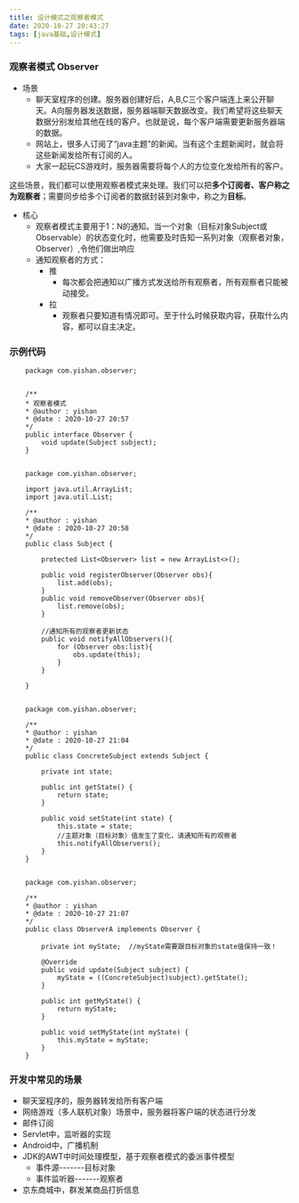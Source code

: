```yaml
---
title: 设计模式之观察者模式
date: 2020-10-27 20:43:27
tags: [java基础,设计模式]
---
```

### 观察者模式 Observer
<!-- more -->
- 场景
    - 聊天室程序的创建。服务器创建好后，A,B,C三个客户端连上来公开聊天。A向服务器发送数据，服务器端聊天数据改变。我们希望将这些聊天数据分别发给其他在线的客户。也就是说，每个客户端需要更新服务器端的数据。
    - 网站上，很多人订阅了“java主题”的新闻。当有这个主题新闻时，就会将这些新闻发给所有订阅的人。
    - 大家一起玩CS游戏时，服务器需要将每个人的方位变化发给所有的客户。

这些场景，我们都可以使用观察者模式来处理。我们可以把**多个订阅者、客户称之为观察者**；需要同步给多个订阅者的数据封装到对象中，称之为**目标**。

- 核心
    - 观察者模式主要用于1：N的通知。当一个对象（目标对象Subject或Observable）的状态变化时，他需要及时告知一系列对象（观察者对象，Observer）,令他们做出响应
    - 通知观察者的方式：
        - 推
            - 每次都会把通知以广播方式发送给所有观察者，所有观察者只能被动接受。
        - 拉
            - 观察者只要知道有情况即可。至于什么时候获取内容，获取什么内容，都可以自主决定。

### 示例代码

        package com.yishan.observer;


        /**
        * 观察者模式
        * @author : yishan
        * @date : 2020-10-27 20:57
        */
        public interface Observer {
            void update(Subject subject);
        }


        package com.yishan.observer;

        import java.util.ArrayList;
        import java.util.List;

        /**
        * @author : yishan
        * @date : 2020-10-27 20:58
        */
        public class Subject {

            protected List<Observer> list = new ArrayList<>();

            public void registerObserver(Observer obs){
                list.add(obs);
            }
            public void removeObserver(Observer obs){
                list.remove(obs);
            }

            //通知所有的观察者更新状态
            public void notifyAllObservers(){
                for (Observer obs:list){
                    obs.update(this);
                }
            }

        }


        package com.yishan.observer;

        /**
        * @author : yishan
        * @date : 2020-10-27 21:04
        */
        public class ConcreteSubject extends Subject {

            private int state;

            public int getState() {
                return state;
            }

            public void setState(int state) {
                this.state = state;
                //主题对象（目标对象）值发生了变化，请通知所有的观察者
                this.notifyAllObservers();
            }
        }


        package com.yishan.observer;

        /**
        * @author : yishan
        * @date : 2020-10-27 21:07
        */
        public class ObserverA implements Observer {

            private int myState;  //myState需要跟目标对象的state值保持一致！

            @Override
            public void update(Subject subject) {
                myState = ((ConcreteSubject)subject).getState();
            }

            public int getMyState() {
                return myState;
            }

            public void setMyState(int myState) {
                this.myState = myState;
            }
        }

### 开发中常见的场景
- 聊天室程序的，服务器转发给所有客户端
- 网络游戏（多人联机对象）场景中，服务器将客户端的状态进行分发
- 邮件订阅
- Servlet中，监听器的实现
- Android中，广播机制
- JDK的AWT中时间处理模型，基于观察者模式的委派事件模型
    - 事件源-------目标对象
    - 事件监听器-------观察者
- 京东商城中，群发某商品打折信息